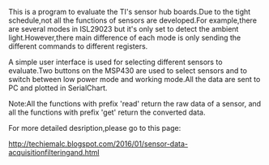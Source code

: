 This is a program to evaluate the TI's sensor hub boards.Due to the tight
schedule,not all the functions of sensors are developed.For example,there
are several modes in ISL29023 but it's only set to detect the ambient
light.However,there main difference of each mode is only sending the
different commands to different registers.
  
A simple user interface is used for selecting different sensors to
evaluate.Two buttons on the MSP430 are used to select sensors and to switch
between low power mode and working mode.All the data are sent to PC and
plotted in SerialChart.
  
Note:All the functions with prefix 'read' return the raw data of a sensor,
and all the functions with prefix 'get' return the converted data.

For more detailed desription,please go to this page:

 http://techiemalc.blogspot.com/2016/01/sensor-data-acquisitionfilteringand.html
